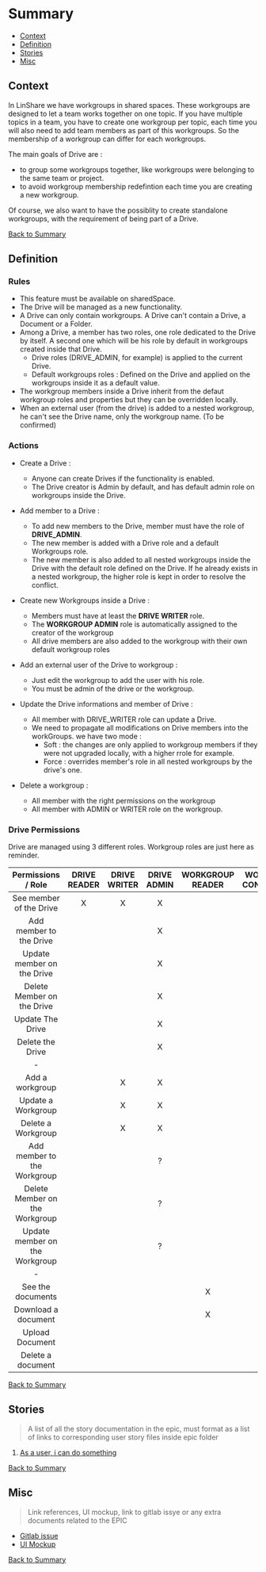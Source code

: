 # Summary

* [Context](#context)
* [Definition](#definition)
* [Stories](#stories)
* [Misc](#misc)

## Context
In LinShare we have workgroups in shared spaces. These workgroups are designed to let a team works together on one topic.
If you have multiple topics in a team, you have to create one workgroup per topic, each time you will also need to add team members as part of this workgroups.
So the membership of a workgroup can differ for each workgroups.


The main goals of Drive are :

* to group some workgroups together, like workgroups were belonging to the same team or project.
* to avoid workgroup membership redefintion each time you are creating a new workgroup.

Of course, we also want to have the possiblity to create standalone workgroups, with the requirement of being part of a Drive.

[Back to Summary](#summary)

## Definition

### Rules

* This feature must be available on sharedSpace. 
* The Drive will be managed as a new functionality.
* A Drive can only contain workgroups. A Drive can't contain a Drive, a Document or a Folder.
* Among a Drive, a member has two roles, one role dedicated to the Drive by itself. A second one which will be his role by default in workgroups created inside that Drive.
    - Drive roles (DRIVE_ADMIN, for example) is applied to the current Drive. <br> 
    - Default workgroups roles : Defined on the Drive and applied on the workgroups inside it as a default value. <br>
* The workgroup members inside a Drive inherit from the defaut workgroup roles and properties but they can be overridden locally.
* When an external user (from the drive) is added to a nested workgroup, he can't see the Drive name, only the workgroup name. (To be confirmed)

### Actions 

* Create a Drive :
  - Anyone can create Drives if the functionality is enabled.
  - The Drive creator is Admin by default, and has default admin role on workgroups inside the Drive.

* Add member to a Drive :
  -  To add new members to the Drive, member must have the role of __DRIVE_ADMIN__.
  -  The new member is added with a Drive role and a default Workgroups role.
  -  The new member is also added to all nested workgroups inside the Drive with the default role defined on the Drive. If he already exists in a nested workgroup, the higher role is kept in order to resolve the conflict.

* Create new Workgroups inside a Drive :
  - Members must have at least the __DRIVE WRITER__ role.
  - The __WORKGROUP ADMIN__ role is automatically assigned to the creator of the workgroup
  - All drive members are also added to the workgroup with their own default workgroup roles

* Add an external user of the Drive to workgroup :
  - Just edit the workgroup to add the user with his role.
  - You must be admin of the drive or the workgroup.

* Update the Drive informations and member of Drive :
  - All member with DRIVE_WRITER role can update a Drive.
  - We need to propagate all modifications on Drive members into the workGroups. we have two mode :
       - Soft : the changes are only applied to workgroup members if they were not upgraded locally, with a higher rrole for example.
       - Force : overrides member's role in all nested workgroups by the drive's one.

* Delete a workgroup :
   - All member with the right permissions on the workgroup
   - All member with ADMIN or WRITER role on the workgroup.

### Drive Permissions 


Drive are managed using 3 different roles. Workgroup roles are just here as reminder.

| Permissions / Role | DRIVE READER | DRIVE WRITER | DRIVE ADMIN | WORKGROUP READER | WORKGROUP CONTRIBUTOR | WORKGROUP WRITER | WORKGROUP ADMIN |
| :-------: | :-------: | :-------: | :-------: | :-------: | :-------: | :-------: | :-------: |
| See member of the Drive        |X|X|X| | | | |
| Add member to the Drive        | | |X| | | | |
| Update member on the Drive     | | |X| | | | |
| Delete Member on the Drive     | | |X| | | | |
| Update The Drive               | | |X| | | | |
| Delete the Drive               | | |X| | | | |
| - |
| Add a workgroup                | |X|X| | | | |
| Update a Workgroup             | |X|X| | | |X|
| Delete a Workgroup             | |X|X| | | |X|
| Add member to the Workgroup    | | |?| | | |X|
| Delete Member on the Workgroup | | |?| | | |X|
| Update member on the Workgroup | | |?| | | |X|
| - |
| See the documents              | | | |X|X|X|X|
| Download a document            | | | |X|X|X|X|
| Upload Document                | | | | |X|X|X|
| Delete a document              | | | | | |X|X|

[Back to Summary](#summary)

## Stories

> A list of all the story documentation in the epic, must format as a list of links to corresponding user story files inside epic folder

1. [As a user, i can do something](./link-to-the-file.md)

[Back to Summary](#summary)

## Misc

> Link references, UI mockup, link to gitlab issye or any extra documents related to the EPIC

* [Gitlab issue]()
* [UI Mockup]()

[Back to Summary](#summary)
